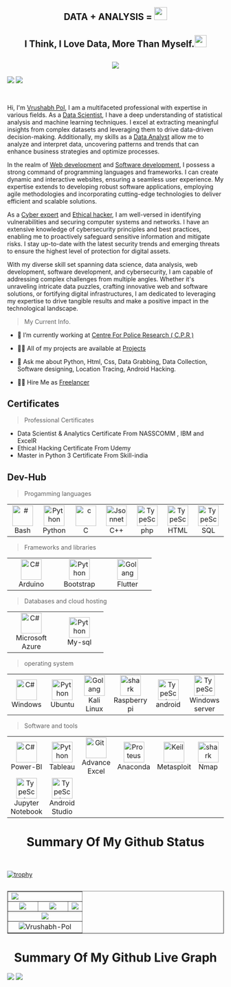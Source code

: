 <!-----<img align="centre" alt="GIF" src="https://i.pinimg.com/originals/31/53/2d/31532d7d378053de3b8bf23c6e7bfae3.gif?raw=true" width="1000" height="320" /> ---->
<h2 align = "center"> DATA + ANALYSIS = <img src ="https://bestanimations.com/uploads/gifs/373846046large-beating-heart-gif-animation3.gif" width="30"></h2> 
<h2 align="center">
 <a>I Think, I Love Data, More Than Myself.<img src="https://media.giphy.com/media/hvRJCLFzcasrR4ia7z/giphy.gif" width="28"></a>
</h2>

<!-- Typing SVG  - https://readme-typing-svg.herokuapp.com/demo/ -->
<h2 align="center">
  <a href="https://git.io/typing-svg"><img src="https://readme-typing-svg.herokuapp.com?lines=I+am+Vrushabh+Pol;I+am+a+Data+Scientist;I+am+a+Data+Analyst;I+am+a+Software+Developer;I+am+a+Web+Developer;I+am+an+Ethical+Hacker;I+am+a+Cyber+Expert">
 </a>
</h2>


  ![](https://komarev.com/ghpvc/?username=Vrushabh-Pol&color=6aa6f8)
  <img  src="https://custom-icon-badges.herokuapp.com/badge/+91--9518586837-orange?style=for-the-badge&logo=phone&logoColor=white"/></a>

 <br>
  
Hi, I'm [Vrushabh Pol](http://vrushabh-pol), I am a multifaceted professional with expertise in various fields. As a [Data Scientist](), I have a deep understanding of statistical analysis and machine learning techniques. I excel at extracting meaningful insights from complex datasets and leveraging them to drive data-driven decision-making. Additionally, my skills as a [Data Analyst]() allow me to analyze and interpret data, uncovering patterns and trends that can enhance business strategies and optimize processes.

In the realm of [Web development]() and [Software development](), I possess a strong command of programming languages and frameworks. I can create dynamic and interactive websites, ensuring a seamless user experience. My expertise extends to developing robust software applications, employing agile methodologies and incorporating cutting-edge technologies to deliver efficient and scalable solutions.

As a [Cyber expert]() and [Ethical hacker](), I am well-versed in identifying vulnerabilities and securing computer systems and networks. I have an extensive knowledge of cybersecurity principles and best practices, enabling me to proactively safeguard sensitive information and mitigate risks. I stay up-to-date with the latest security trends and emerging threats to ensure the highest level of protection for digital assets.

With my diverse skill set spanning data science, data analysis, web development, software development, and cybersecurity, I am capable of addressing complex challenges from multiple angles. Whether it's unraveling intricate data puzzles, crafting innovative web and software solutions, or fortifying digital infrastructures, I am dedicated to leveraging my expertise to drive tangible results and make a positive impact in the technological landscape.

  <!-----<img align="right" alt="GIF" src="https://logicmojo.com/assets/dist/new_pages/images/data-science-intro.gif?raw=true" width="500" height="320" /> ----->
  
>My Current Info.  
  
- 🔭 I’m currently working at [Centre For Police Research ( C.P.R )](https://cprpune.org/)

- 👨‍💻 All of my projects are available at [Projects](https://Vrushabh-Pol.github.io/My-Projects)

- 💬 Ask me about Python, Html, Css, Data Grabbing, Data Collection, Software designing, Location Tracing, Android Hacking.

- 👨‍💻 Hire Me as [Freelancer](https://blackstonesoftwares.000webhostapp.com/index.html)

 

<h2 align="left" id="Vrushabh-Pol">Certificates</h2>

>Professional Certificates

<ul>
  <li>Data Scientist & Analytics Certificate From NASSCOMM , IBM and ExcelR</li>
  <li>Ethical Hacking Certificate From Udemy</li>
  <li>Master in Python 3 Certificate From Skill-india</li>
</ul>




<h2 align="left" id="naemazam">Dev-Hub</h2>

> Progamming languages

<table>
  <tr>
    <td align="center" width="96">
      <a href="#">
        <img src="https://upload.wikimedia.org/wikipedia/commons/thumb/4/4b/Bash_Logo_Colored.svg/1024px-Bash_Logo_Colored.svg.png?20180723054350" width="48" height="48" alt="#" />
      </a>
      <br>Bash
    </td>
    <td align="center" width="96">
      <a href="#">
        <img src="https://w7.pngwing.com/pngs/140/948/png-transparent-blue-and-yellow-logo-python-logo-programmer-fierce-python-s-cdr-angle-text-thumbnail.png" width="48" height="48" alt="Python" />
      </a>
      <br>Python
    </td>
    <td align="center" width="96">
      <a href="#">
        <img src="https://upload.wikimedia.org/wikipedia/commons/1/19/C_Logo.png?20201023095457" width="48" height="48" alt="c" />
      </a>
      <br>C
    </td>
    <td align="center" width="96">
      <a href="#">
        <img src="https://www.nicepng.com/png/detail/981-9813175_c-logo-c-programming-language-logo.png" width="48" height="48" alt="Jsonnet" />
      </a>
      <br>C++
    </td>
    <td align="center" width="96">
      <a href="#">
        <img src="https://w7.pngwing.com/pngs/751/3/png-transparent-logo-php-html-others-text-trademark-logo-thumbnail.png" width="48" height="48" alt="TypeScript" />
      </a>
      <br>php
    </td>
     <td align="center" width="96">
      <a href="#">
        <img src="https://upload.wikimedia.org/wikipedia/commons/thumb/6/61/HTML5_logo_and_wordmark.svg/1024px-HTML5_logo_and_wordmark.svg.png?20170517184425" width="48" height="48" alt="TypeScript" />
      </a>
      <br>HTML
    </td>
     <td align="center" width="96">
      <a href="#">
        <img src="https://banner2.cleanpng.com/20171202/4a0/database-free-download-png-5a22aad4e16b56.2847272415122213969233.jpg" width="48" height="48" alt="TypeScript" />
      </a>
      <br>SQL
    </td>
  </tr>

</table>

> Frameworks and libraries

<table>
  <tr>
    <td align="center" width="96">
      <a href="#">
        <img src="https://www.nicepng.com/png/detail/207-2079566_arduino-1-logo-png-transparent-arduino-logo-png.png" width="48" height="48" alt="C#" />
      </a>
      <br>Arduino
    </td>
    <td align="center" width="96">
      <a href="#">
        <img src="https://www.nicepng.com/png/detail/141-1415492_bootstrap-bootstrap-4-icon-png.png" width="48" height="48" alt="Python" />
      </a>
      <br>Bootstrap
    </td>
    <td align="center" width="96">
      <a href="#">
        <img src="https://www.nicepng.com/png/detail/31-315418_google-launches-final-preview-of-flutter-its-android.png" width="48" height="48" alt="Golang" />
      </a>
      <br>Flutter
    </td>

</table>

> Databases and cloud hosting

<table>
  <tr>
    <td align="center" width="96">
      <a href="#">
        <img src="https://www.nicepng.com/png/detail/401-4010153_microsoft-logo-azure-microsoft-azure-icon.png" width="48" height="48" alt="C#" />
      </a>
      <br>Microsoft Azure
    </td>
    <td align="center" width="96">
      <a href="#">
        <img src="https://www.nicepng.com/png/detail/245-2459464_mysql-mogra-db-my-sql-logo-png.png" width="48" height="48" alt="Python" />
      </a>
      <br>My-sql
    </td>
    </tr>
</table>

> operating system

<table>
  <tr>
    <td align="center" width="96">
      <a href="#">
        <img src="https://www.nicepng.com/png/detail/142-1427163_02-oct-2014-icon-windows-10-png.png" width="48" height="48" alt="C#" />
      </a>
      <br>Windows
    </td>
    <td align="center" width="96">
      <a href="#">
        <img src="https://www.nicepng.com/png/detail/27-276617_23-oct-ubuntu-turns-10-ubuntu-16-logo.png" width="48" height="48" alt="Python" />
      </a>
      <br>Ubuntu
    </td>
    <td align="center" width="96">
      <a href="#">
        <img src="https://www.nicepng.com/png/detail/201-2015642_kali-linux-dragon-png.png" width="48" height="48" alt="Golang" />
      </a>
      <br>Kali Linux
    </td>
    <td align="center" width="96">
      <a href="#">
        <img src="https://www.nicepng.com/png/detail/898-8989683_raspberry-pi-icon-raspberry-pi.png" width="48" height="48" alt="shark" />
      </a>
      <br>Raspberry pi
    </td>
   <td align="center" width="96">
      <a href="#">
        <img src="https://www.nicepng.com/png/detail/764-7642110_android-logo-android.png" width="48" height="48" alt="TypeScript" />
      </a>
      <br>android
    </td>
    <td align="center" width="96">
      <a href="#">
        <img src="https://www.nicepng.com/png/detail/189-1897150_final-clip-art-at-clker-com-vector-windows.png" width="48" height="48" alt="TypeScript" />
      </a>
      <br>Windows server
</table>

> Software and tools
<table>
  <tr>
    <td align="center" width="96">
      <a href="#">
        <img src="https://dotnet.microsoft.com/blob-assets/images/customers/power-bi.png" width="48" height="48" alt="C#" />
      </a>
      <br>Power-BI
    </td>
    <td align="center" width="96">
      <a href="#">
        <img src="https://www.nicepng.com/png/detail/852-8528586_tableau-tableau-software.png" width="48" height="48" alt="Python" />
      </a>
      <br>Tableau
    </td>
    <td align="center" width="96">
      <a href="#">
        <img src="https://www.nicepng.com/png/detail/208-2088252_microsoft-excel-is-a-spreadsheet-software-containing-excel.png" width="48" height="48" alt="Git" />
      </a>
      <br>Advance Excel
    </td>
     <td align="center" width="96">
      <a href="#">
        <img src="https://www.nicepng.com/png/detail/85-851110_this-material-is-part-of-a-60-minute.png" width="48" height="48" alt="Proteus" />
      </a>
      <br>Anaconda
    </td>
   <td align="center" width="96">
      <a href="#">
        <img src="https://www.nicepng.com/png/detail/24-249625_metasploit-logo.png" width="48" height="48" alt="Keil" />
      </a>
      <br>Metasploit
    </td>
    <td align="center" width="96">
      <a href="#">
        <img src="https://www.nicepng.com/png/detail/875-8750625_nmap-project-logo-nmap-logo.png" width="48" height="48" alt="shark" />
      </a>
      <br>Nmap
    </td>
    <td align="center" width="96">
      <a href="#">
        <img src="https://www.nicepng.com/png/detail/874-8745371_visual-studio-2019-preview.png" width="48" height="48" alt="TypeScript" />
      </a>
      <br>Visual Studio
    </td>
     <tr>
    <td align="center" width="96">
      <a href="#">
        <img src="https://www.nicepng.com/png/detail/70-701999_jupyter-logo.png" width="48" height="48" alt="TypeScript" />
      </a>
      <br>Jupyter Notebook
    </td>
    <td align="center" width="96">
      <a href="#">
        <img src="https://www.nicepng.com/png/detail/259-2592672_android-studio-android-studio-icon-vector.png" width="48" height="48" alt="TypeScript" />
      </a>
      <br>Android Studio
    </td>
    </tr>
</table>

<!-- table emd-->

<!-- project table -->
 


  
  
  <p align="center">
  <h1 align="center">Summary Of My Github Status</h1>
</p>
  
<br/>

 [![trophy](https://github-profile-trophy.vercel.app/?username=Vrushabh-Pol&theme=onedark)](https://github.com/ryo-ma/github-profile-trophy)

<p align="left"> <a href="https://twitter.com/" target="blank"><img src="https://img.shields.io/twitter/follow/?logo=twitter&style=for-the-badge" alt="" /></a> </p>

<table align="center" border="1">
<tr align="center">
<td colspan="3"><img align="left" src="https://github-readme-stats.vercel.app/api?username=Vrushabh-Pol&theme=tokyonight&show_icons=true" /></td>
</tr>
<tr align="center">
<td><img src="https://github-readme-stats.vercel.app/api/top-langs/?username=Vrushabh-Pol&theme=tokyonight&show_icons=true" /></td>
<td><img src="https://github-profile-summary-cards.vercel.app/api/cards/repos-per-language?username=Vrushabh-Pol&theme=github_dark" /></td>
<td colspan="3"><img src="https://github-profile-summary-cards.vercel.app/api/cards/most-commit-language?username=Vrushabh-Pol&theme=github_dark"/></td>
</tr>
<tr align="center">
<td colspan="3"><img src="https://github-profile-summary-cards.vercel.app/api/cards/productive-time?username=Vrushabh-Pol&theme=github_dark"/></td>
</tr>
<tr align="center">
<td colspan="3"><img src="https://github-readme-streak-stats.herokuapp.com/?user=Vrushabh-Pol&" alt="Vrushabh-Pol" /></td>
</tr>
</table>
  
  
 <p align="center">
  <h1 align="center">Summary Of My Github Live Graph</h1>
</p>  

[![](https://activity-graph.herokuapp.com/graph?username=Vrushabh-Pol&theme=xcode&area=true)](https://github.com/Vrushabh-Pol)
![](https://github-profile-summary-cards.vercel.app/api/cards/profile-details?username=Vrushabh-Pol&theme=github_dark)
